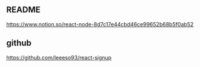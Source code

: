 ## README

https://www.notion.so/react-node-8d7c17e44cbd46ce99652b68b5f0ab52

## github

https://github.com/leeeso93/react-signup
